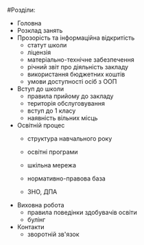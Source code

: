 #Розділи:
*   Головна
*   Розклад занять
*   Прозорість  та інформаційна відкритість
    *   статут школи
    *   ліцензія
    *   матеріально-технічне забезпечення
    *   річний звіт про діяльність закладу
    *   використання бюджетних коштів
    *   умови доступності осіб з ООП
*   Вступ до школи
    *   правила прийому до закладу
    *   територія обслуговування
    *   вступ до 1 класу
    *   наявність вільних місць
*   Освітній процес
    *   структура навчального року
    *   освітні програми

    *   шкільна мережа
    *   нормативно-правова база
    *   ЗНО, ДПА
*   Виховна робота
    *   правила поведінки здобувачів освіти
    *   булінг
*   Контакти
    *   зворотній зв'язок
